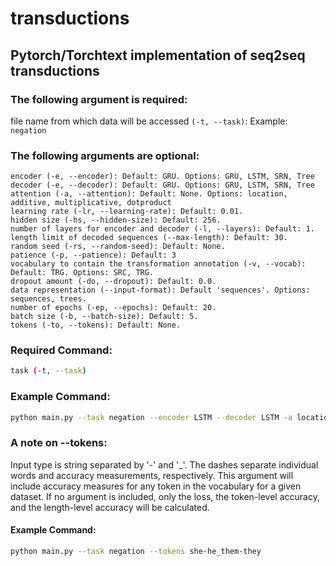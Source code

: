 # transductions
## Pytorch/Torchtext implementation of seq2seq transductions

### The following argument is required:

file name from which data will be accessed `(-t, --task)`: Example: `negation`

### The following arguments are optional:

```
encoder (-e, --encoder): Default: GRU. Options: GRU, LSTM, SRN, Tree  
decoder (-e, --decoder): Default: GRU. Options: GRU, LSTM, SRN, Tree  
attention (-a, --attention): Default: None. Options: location, additive, multiplicative, dotproduct  
learning rate (-lr, --learning-rate): Default: 0.01.  
hidden size (-hs, --hidden-size): Default: 256.  
number of layers for encoder and decoder (-l, --layers): Default: 1.  
length limit of decoded sequences (--max-length): Default: 30.  
random seed (-rs, --random-seed): Default: None.  
patience (-p, --patience): Default: 3  
vocabulary to contain the transformation annotation (-v, --vocab): Default: TRG. Options: SRC, TRG.  
dropout amount (-do, --dropout): Default: 0.0.  
data representation (--input-format): Default 'sequences'. Options: sequences, trees.  
number of epochs (-ep, --epochs): Default: 20.  
batch size (-b, --batch-size): Default: 5.  
tokens (-to, --tokens): Default: None.
```

### Required Command: 
```bash
task (-t, --task)
```

### Example Command: 
```bash
python main.py --task negation --encoder LSTM --decoder LSTM -a location -lr 0.001 --hidden-size 256 -l 3  --max-length 35 -rs 0.43 -p 4 --vocab SRC -do 0.01 --input-format trees -ep 25 -b 4
```

### A note on --tokens:
Input type is string separated by '-' and '_'. The dashes separate individual words and accuracy measurements, respectively. This argument will include accuracy measures for any token in the vocabulary for a given dataset. If no argument is included, only the loss, the token-level accuracy, and the length-level accuracy will be calculated.
#### Example Command:
```bash
python main.py --task negation --tokens she-he_them-they
```


